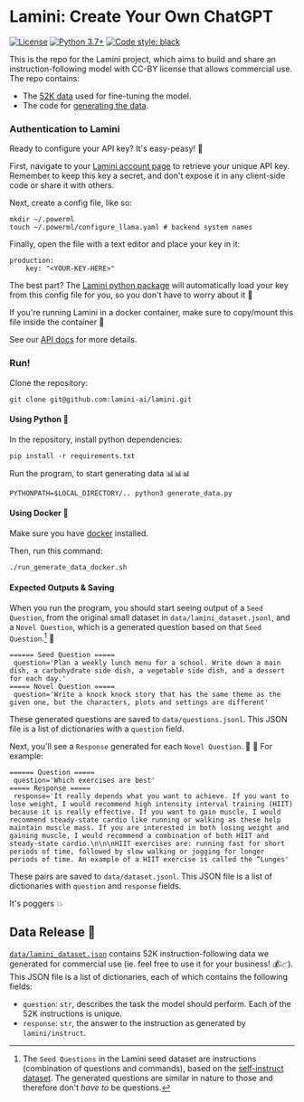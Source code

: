 
# Lamini: Create Your Own ChatGPT

[![License](https://img.shields.io/badge/Data%20License-CC%20By%20NC%204.0-red.svg)](/LICENSE.txt)
[![Python 3.7+](https://img.shields.io/badge/python-3.7+-blue.svg)](https://www.python.org/downloads/release/python-370/)
[![Code style: black](https://img.shields.io/badge/code%20style-black-000000.svg)](https://github.com/psf/black)

This is the repo for the Lamini project, which aims to build and share an instruction-following model with CC-BY license that allows commercial use. The repo contains:

- The [52K data](#data-release) used for fine-tuning the model.
- The code for [generating the data](#data-generation-process).

### Authentication to Lamini

Ready to configure your API key? It's easy-peasy! 🔑

First, navigate to your [Lamini account page](https://app.powerml.co) to retrieve your unique API key. Remember to keep this key a secret, and don't expose it in any client-side code or share it with others.

Next, create a config file, like so:

```
mkdir ~/.powerml
touch ~/.powerml/configure_llama.yaml # backend system names
```

Finally, open the file with a text editor and place your key in it:

```
production:
    key: "<YOUR-KEY-HERE>"
```

The best part? The [Lamini python package](https://pypi.org/project/llama-llm) will automatically load your key from this config file for you, so you don't have to worry about it 🙌

If you're running Lamini in a docker container, make sure to copy/mount this file inside the container 🐳

See our [API docs](https://powerml.github.io/auth/) for more details.

### Run!
Clone the repository:
```
git clone git@github.com:lamini-ai/lamini.git
```

#### Using Python 🐍

In the repository, install python dependencies:

```
pip install -r requirements.txt
```

Run the program, to start generating data 📊📊📊

```
PYTHONPATH=$LOCAL_DIRECTORY/.. python3 generate_data.py
```

#### Using Docker 🐳

Make sure you have [docker](https://docs.docker.com/get-docker/) installed.

Then, run this command:

```bash
./run_generate_data_docker.sh
```

#### Expected Outputs & Saving
When you run the program, you should start seeing output of a `Seed Question`, from the original small dataset in `data/lamini_dataset.jsonl`, and a `Novel Question`, which is a generated question based on that `Seed Question`.[^1] 👀
[^1]: The `Seed Questions` in the Lamini seed dataset are instructions (combination of questions and commands), based on the [self-instruct dataset](https://github.com/yizhongw/self-instruct). The generated questions are similar in nature to those and therefore don't *have to* be questions.
```
====== Seed Question =====
 question='Plan a weekly lunch menu for a school. Write down a main dish, a carbohydrate side dish, a vegetable side dish, and a dessert for each day.'
===== Novel Question =====
 question='Write a knock knock story that has the same theme as the given one, but the characters, plots and settings are different'
```
These generated questions are saved to `data/questions.jsonl`. This JSON file is a list of dictionaries with a `question` field.

Next, you'll see a `Response` generated for each `Novel Question`. 👀 👀 For example:
```
====== Question =====
 question='Which exercises are best'
===== Response =====
 response='It really depends what you want to achieve. If you want to lose weight, I would recommend high intensity interval training (HIIT) because it is really effective. If you want to gain muscle, I would recommend steady-state cardio like running or walking as these help maintain muscle mass. If you are interested in both losing weight and gaining muscle, I would recommend a combination of both HIIT and steady-state cardio.\n\n\nHIIT exercises are: running fast for short periods of time, followed by slow walking or jogging for longer periods of time. An example of a HIIT exercise is called the “Lunges'
```

These pairs are saved to `data/dataset.jsonl`. This JSON file is a list of dictionaries with `question` and `response` fields.

It's poggers 💥

## Data Release 💸 

[`data/lamini_dataset.json`](./data/lamini_dataset.jsonl) contains 52K instruction-following data we generated for commercial use (ie. feel free to use it for your business! 💰📈). This JSON file is a list of dictionaries, each of which contains the following fields:
- `question`: `str`, describes the task the model should perform. Each of the 52K instructions is unique.
- `response`: `str`, the answer to the instruction as generated by `lamini/instruct`.
